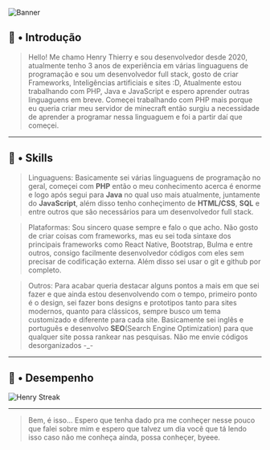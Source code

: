 <!--=== Banner de Introdução ===-->
![Banner](https://user-images.githubusercontent.com/119537238/225458228-89a2fe63-d8e9-48d0-8f33-392ed1b7e1ff.png)

<!--=== Conteúdo de Introdução ===-->
## 👋 • Introdução

> Hello! Me chamo Henry Thierry e sou desenvolvedor desde 2020, atualmente tenho 3 anos de experiência em várias linguaguens de programação e sou um desenvolvedor full stack, gosto de criar Frameworks, Inteligências artificiais e sites :D, Atualmente estou trabalhando com PHP, Java e JavaScript e espero aprender outras linguaguens em breve. Começei trabalhando com PHP mais porque eu queria criar meu servidor de minecraft então surgiu a necessidade de aprender a programar nessa linguaguem e foi a partir daí que começei. 

---

<!--=== Conteúdo de Skills ===-->

## 🚀 • Skills

> Linguaguens: Basicamente sei várias linguaguens de programação no geral, começei com **PHP** então o meu conhecimento acerca é enorme e logo após segui para **Java** no qual uso mais atualmente, juntamente do **JavaScript**, além disso tenho conheçimento de **HTML/CSS**, **SQL** e entre outros que são necessários para um desenvolvedor full stack.

> Plataformas: Sou sincero quase sempre e falo o que acho. Não gosto de criar coisas com frameworks, mas eu sei toda sintaxe dos principais frameworks como React Native, Bootstrap, Bulma e entre outros, consigo facilmente desenvolvedor códigos com eles sem precisar de codificação externa. Além disso sei usar o git e github por completo.

> Outros: Para acabar queria destacar alguns pontos a mais em que sei fazer e que ainda estou desenvolvendo com o tempo, primeiro ponto é o design, sei fazer bons designs e prototipos tanto para sites modernos, quanto para clássicos, sempre busco um tema customizado e diferente para cada site. Basicamente sei inglês e português e desenvolvo **SEO**(Search Engine Optimization) para que qualquer site possa rankear nas pesquisas. Não me envie códigos desorganizados -_-

---

<!--==== Conteúdo de desempenho ===-->

## 📌 • Desempenho

![Henry Streak](https://streak-stats.demolab.com?user=Henry8K&theme=dracula)

---

<!--=== Conteudo de redes sociais ===

## 🌴 • Redes Sociais-->

<!--=== Conteúdo Final ===-->

> Bem, é isso... Espero que tenha dado pra me conheçer nesse pouco que falei sobre mim e espero que talvez um dia você que tá lendo isso caso não me conheça ainda, possa conheçer, byeee.
